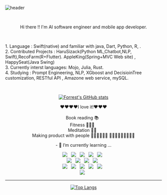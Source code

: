 
![header](https://capsule-render.vercel.app/api?animation=fadeIn&text=🌲%20Forrest%20Park's%20Space%20🌿&fontColor=FEF1E6&fontSize=50)


<div align="center">

<br>
   <p > Hi there !! I'm  AI software engineer and mobile app developer. </p><br>
    <p align='left'> 
    1. Language : Swift(native) and familiar with java, Dart, Python, R, . <br>
    2. Contributed Projects : HaruSizack(Python ML,Chatbot,NLP, Swift),RecoFarm(R+Flutter). AppleKing(Spring+MVC Web site) , HappySeat(Java Swing)  <br>
    3. Currently interst languages: Mojo, Julia, Rust. <br>
    4. Studying :  Prompt Engineering, NLP, XGboost and DecisioinTree customization, RESTful API , Amazone web service, mySQL. </p><br>
   </div>
  

<div align="center">
   
   [![Forrest's GitHub stats](https://github-readme-stats.vercel.app/api?username=ForrestDPark&hide=stars,contribs&count_private=true&show_icons=true&theme=merko)](https://github.com/ForrestDPark/github-readme-stats)
   
  <p>
   ❤️❤️❤️❤I love it!❤️❤️❤️<br><br>
    Book reading 📚&nbsp;&nbsp; <br>
    Fitness 🏋🏻‍♂️&nbsp;&nbsp;<br>
    Meditation 🧘‍♂️&nbsp;&nbsp; <br>
    Making product with people 👨‍💻👨‍💻👨‍💻 🤼🏼‍♂️🤼🏼‍♂️🤼🏼‍♂️<br>
  </p>
- 🌱 I’m currently learning ...
<p align='center'>
<img src="https://img.shields.io/badge/Java-007396?style=flat-square&logo=OpenJDK&logoColor=white">&nbsp;&nbsp; <!--Java -->
<img src="https://img.shields.io/badge/MySQl-4479A1?style=flat-plastic&logo=mysql&logoColor=white"/>&nbsp;&nbsp;<!--MVC -->
<img src="https://img.shields.io/badge/Spring%20Boot+MVC-6DB33F?style=flat-square&logo=Spring&logoColor=white">&nbsp;&nbsp;<!--Spring -->
<img src="https://img.shields.io/badge/JavaScript-F7DF1E?style=flat-square&logo=JavaScript&logoColor=white">&nbsp;&nbsp;<!--Java script -->
<img src="https://img.shields.io/badge/R-276DC3?style=flat-square&logo=R&logoColor=white">&nbsp;&nbsp;<!--R --> <br>
<img src="https://img.shields.io/badge/Dart-0175C2?style=flat-square&logo=Dart&logoColor=white">&nbsp;&nbsp;<!--Dart->
<img src="https://img.shields.io/badge/Flutter-02569B?style=flat-square&logo=flutter&logoColor=white"/>&nbsp;&nbsp;<!--Flutter -->
<img src="https://img.shields.io/badge/Swift-F05138?style=flat-square&logo=Swift&logoColor=white">&nbsp;&nbsp;<!--Swift -->
<img src="https://img.shields.io/badge/UIkit-2396F3?style=flat-square&logo=UIkit&logoColor=white">&nbsp;&nbsp;<!--Swift UIKit -->
<img src="https://img.shields.io/badge/SwiftUI-F05138?style=flat-square&logo=Swift&logoColor=white">&nbsp;&nbsp;<!--SwiftUI --><br>
<img src="https://img.shields.io/badge/AWS-232F3E?style=flat-square&logo=Amazon AWS&logoColor=white">&nbsp;&nbsp;<!--AWS -->
<img src="https://img.shields.io/badge/Python-3776AB?style=flat-square&logo=Python&logoColor=white">&nbsp;&nbsp;<!--Python-->
<img src="https://img.shields.io/badge/Mojo-EB844E?style=flat-square&logo=FireShip&logoColor=white">&nbsp;&nbsp;<!--Mojo -->
<img src="https://img.shields.io/badge/Julia-9558B2?style=flat-square&logo=Julia&logoColor=white">&nbsp;&nbsp;<!--Julia-->
<img src="https://img.shields.io/badge/Rust-000000?style=flat-square&logo=Rust&logoColor=white">&nbsp;&nbsp;<!--Rust --><br>
<img src="https://img.shields.io/badge/SQlite-003B57?style=flat-square&logo=SQlite&logoColor=white">&nbsp;&nbsp;<!--NoSql -->
    
  <br>
  <hr/>

[![Top Langs](https://github-readme-stats.vercel.app/api/top-langs/?username=ForrestDPark&layout=compact)](https://github.com/ForrestDPark/github-readme-stats)

</div>
<!--
**ForrestDPark/ForrestDPark** is a ✨ _special_ ✨ repository because its `README.md` (this file) appears on your GitHub profile.

Here are some ideas to get you started:


- 🌱 I’m currently learning ...
- 👯 I’m looking to collaborate on ...
- 🤔 I’m looking for help with ...
- 💬 Ask me about ...
- 📫 How to reach me: ...
- 😄 Pronouns: ...
- ⚡ Fun fact: ...
-->
